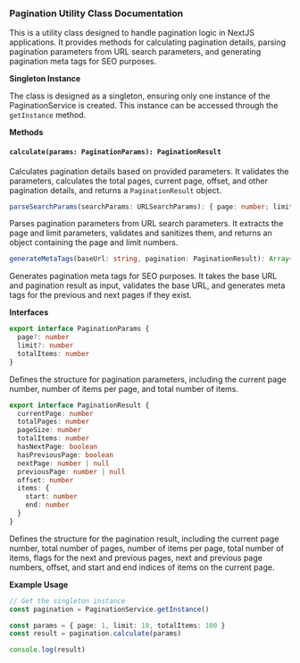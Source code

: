### Pagination Utility Class Documentation

This is a utility class designed to handle pagination logic in NextJS applications. It provides methods for calculating pagination details, parsing pagination parameters from URL search parameters, and generating pagination meta tags for SEO purposes.

**Singleton Instance**

The class is designed as a singleton, ensuring only one instance of the PaginationService is created. This instance can be accessed through the `getInstance` method.

**Methods**

#### `calculate(params: PaginationParams): PaginationResult`

Calculates pagination details based on provided parameters. It validates the parameters, calculates the total pages, current page, offset, and other pagination details, and returns a `PaginationResult` object.

```typescript
parseSearchParams(searchParams: URLSearchParams): { page: number; limit: number }
```

Parses pagination parameters from URL search parameters. It extracts the page and limit parameters, validates and sanitizes them, and returns an object containing the page and limit numbers.

```typescript
generateMetaTags(baseUrl: string, pagination: PaginationResult): Array<{ property: string; content: string }>
```

Generates pagination meta tags for SEO purposes. It takes the base URL and pagination result as input, validates the base URL, and generates meta tags for the previous and next pages if they exist.

**Interfaces**

```typescript
export interface PaginationParams {
  page?: number
  limit?: number
  totalItems: number
}
```

Defines the structure for pagination parameters, including the current page number, number of items per page, and total number of items.

```typescript
export interface PaginationResult {
  currentPage: number
  totalPages: number
  pageSize: number
  totalItems: number
  hasNextPage: boolean
  hasPreviousPage: boolean
  nextPage: number | null
  previousPage: number | null
  offset: number
  items: {
    start: number
    end: number
  }
}
```

Defines the structure for the pagination result, including the current page number, total number of pages, number of items per page, total number of items, flags for the next and previous pages, next and previous page numbers, offset, and start and end indices of items on the current page.

**Example Usage**

```typescript
// Get the singleton instance
const pagination = PaginationService.getInstance()

const params = { page: 1, limit: 10, totalItems: 100 }
const result = pagination.calculate(params)

console.log(result)
```
